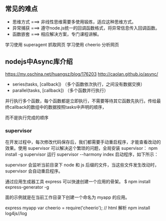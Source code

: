 ## 常见的难点
* 思维方式 ===> 非线性思维需要多使用锻炼，适应这种思维方式。
* 异常捕获 ===> 遵守node.js统一的回调函数格式，将异常信息传入回调函数。
* 函数嵌套 ===> 相应解决方案，专门课程讲解。

学习使用 superagent 抓取网页
学习使用 cheerio 分析网页
## nodejs中Async库介绍
https://my.oschina.net/huangsz/blog/176203
http://caolan.github.io/async/
* series(tasks, [callback]) （多个函数依次执行，之间没有数据交换）
* parallel(tasks, [callback]) （多个函数并行执行）

并行执行多个函数，每个函数都是立即执行，不需要等待其它函数先执行。传给最终callback的数组中的数据按照tasks中声明的顺序，

而不是执行完成的顺序
### supervisor

在开发过程中，每次修改代码保存后，我们都需要手动重启程序，才能查看改动的效果。使用 supervisor 可以解决这个繁琐的问题，全局安装 supervisor：
npm install -g supervisor
运行 supervisor --harmony index 启动程序，如下所示：

supervisor 会监听当前目录下 node 和 js 后缀的文件，当这些文件发生改动时，supervisor 会自动重启程序。

通过应用生成器工具 express 可以快速创建一个应用的骨架。
$ npm install express-generator -g

面的示例就是在当前工作目录下创建一个命名为 myapp 的应用。

express myapp
var cheerio = require('cheerio');	// html 解析
npm install log4js//log
